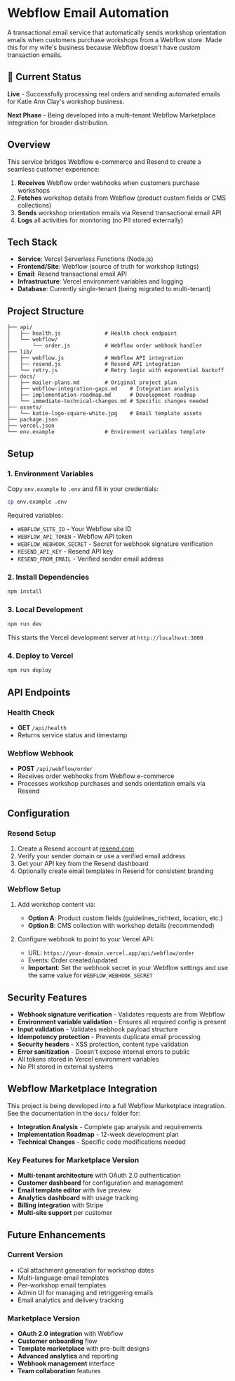 # Webflow Email Automation

A transactional email service that automatically sends workshop orientation emails when customers purchase workshops from a Webflow store. Made this for my wife's business because Webflow doesn't have custom transaction emails.

## 🚀 Current Status

**Live** - Successfully processing real orders and sending automated emails for Katie Ann Clay's workshop business.

**Next Phase** - Being developed into a multi-tenant Webflow Marketplace integration for broader distribution.

## Overview

This service bridges Webflow e-commerce and Resend to create a seamless customer experience:

1. **Receives** Webflow order webhooks when customers purchase workshops
2. **Fetches** workshop details from Webflow (product custom fields or CMS collections)
3. **Sends** workshop orientation emails via Resend transactional email API
4. **Logs** all activities for monitoring (no PII stored externally)

## Tech Stack

- **Service**: Vercel Serverless Functions (Node.js)
- **Frontend/Site**: Webflow (source of truth for workshop listings)
- **Email**: Resend transactional email API
- **Infrastructure**: Vercel environment variables and logging
- **Database**: Currently single-tenant (being migrated to multi-tenant)

## Project Structure

```
├── api/
│   ├── health.js              # Health check endpoint
│   └── webflow/
│       └── order.js           # Webflow order webhook handler
├── lib/
│   ├── webflow.js             # Webflow API integration
│   ├── resend.js              # Resend API integration
│   └── retry.js               # Retry logic with exponential backoff
├── docs/
│   ├── mailer-plans.md        # Original project plan
│   ├── webflow-integration-gaps.md    # Integration analysis
│   ├── implementation-roadmap.md      # Development roadmap
│   └── immediate-technical-changes.md # Specific changes needed
├── assets/
│   └── katie-logo-square-white.jpg    # Email template assets
├── package.json
├── vercel.json
└── env.example                # Environment variables template
```

## Setup

### 1. Environment Variables

Copy `env.example` to `.env` and fill in your credentials:

```bash
cp env.example .env
```

Required variables:
- `WEBFLOW_SITE_ID` - Your Webflow site ID
- `WEBFLOW_API_TOKEN` - Webflow API token
- `WEBFLOW_WEBHOOK_SECRET` - Secret for webhook signature verification
- `RESEND_API_KEY` - Resend API key
- `RESEND_FROM_EMAIL` - Verified sender email address

### 2. Install Dependencies

```bash
npm install
```

### 3. Local Development

```bash
npm run dev
```

This starts the Vercel development server at `http://localhost:3000`

### 4. Deploy to Vercel

```bash
npm run deploy
```

## API Endpoints

### Health Check
- **GET** `/api/health`
- Returns service status and timestamp

### Webflow Webhook
- **POST** `/api/webflow/order`
- Receives order webhooks from Webflow e-commerce
- Processes workshop purchases and sends orientation emails via Resend

## Configuration

### Resend Setup

1. Create a Resend account at [resend.com](https://resend.com)
2. Verify your sender domain or use a verified email address
3. Get your API key from the Resend dashboard
4. Optionally create email templates in Resend for consistent branding

### Webflow Setup

1. Add workshop content via:
   - **Option A**: Product custom fields (guidelines_richtext, location, etc.)
   - **Option B**: CMS collection with workshop details (recommended)

2. Configure webhook to point to your Vercel API:
   - URL: `https://your-domain.vercel.app/api/webflow/order`
   - Events: Order created/updated
   - **Important**: Set the webhook secret in your Webflow settings and use the same value for `WEBFLOW_WEBHOOK_SECRET`

## Security Features

- **Webhook signature verification** - Validates requests are from Webflow
- **Environment variable validation** - Ensures all required config is present
- **Input validation** - Validates webhook payload structure
- **Idempotency protection** - Prevents duplicate email processing
- **Security headers** - XSS protection, content type validation
- **Error sanitization** - Doesn't expose internal errors to public
- All tokens stored in Vercel environment variables
- No PII stored in external systems

## Webflow Marketplace Integration

This project is being developed into a full Webflow Marketplace integration. See the documentation in the `docs/` folder for:

- **Integration Analysis** - Complete gap analysis and requirements
- **Implementation Roadmap** - 12-week development plan
- **Technical Changes** - Specific code modifications needed

### Key Features for Marketplace Version

- **Multi-tenant architecture** with OAuth 2.0 authentication
- **Customer dashboard** for configuration and management
- **Email template editor** with live preview
- **Analytics dashboard** with usage tracking
- **Billing integration** with Stripe
- **Multi-site support** per customer

## Future Enhancements

### Current Version
- iCal attachment generation for workshop dates
- Multi-language email templates
- Per-workshop email templates
- Admin UI for managing and retriggering emails
- Email analytics and delivery tracking

### Marketplace Version
- **OAuth 2.0 integration** with Webflow
- **Customer onboarding** flow
- **Template marketplace** with pre-built designs
- **Advanced analytics** and reporting
- **Webhook management** interface
- **Team collaboration** features

